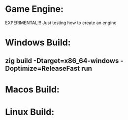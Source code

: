 # Game Engine:
EXPERIMENTAL!!!
Just testing how to create an engine

# Windows Build:
zig build -Dtarget=x86_64-windows -Doptimize=ReleaseFast run
- 

# Macos Build:

# Linux Build:
